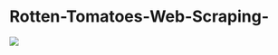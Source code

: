 # Rotten-Tomatoes-Web-Scraping-

<img src="2560px-Ride_hailing_services_Wikivoyage_banner.jpg">





